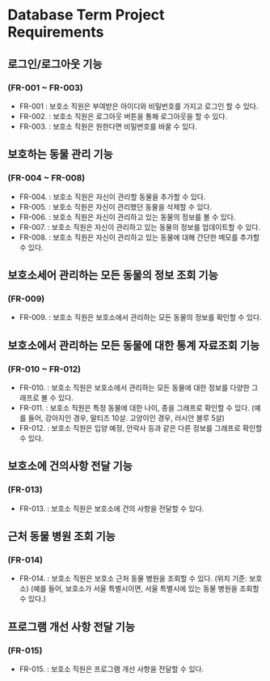 # Database Term Project Requirements

## 로그인/로그아웃 기능
### (FR-001 ~ FR-003)
* FR-001
: 보호소 직원은 부여받은 아이디와 비밀번호를 가지고 로그인 할 수 있다.
* FR-002.
: 보호소 직원은 로그아웃 버튼을 통해 로그아웃을 할 수 있다.
* FR-003.
: 보호소 직원은 원한다면 비밀번호를 바꿀 수 있다.

## 보호하는 동물 관리 기능
### (FR-004 ~ FR-008)
* FR-004.
: 보호소 직원은 자신이 관리할 동물을 추가할 수 있다.
* FR-005.
: 보호소 직원은 자신이 관리했던 동물을 삭제할 수 있다.
* FR-006.
: 보호소 직원은 자신이 관리하고 있는 동물의 정보를 볼 수 있다.
* FR-007.
: 보호소 직원은 자신이 관리하고 있는 동물의 정보를 업데이트할 수 있다.
* FR-008.
: 보호소 직원은 자신이 관리하고 있는 동물에 대해 간단한 메모를 추가할 수 있다.

## 보호소세어 관리하는 모든 동물의 정보 조회 기능
### (FR-009)
* FR-009.
: 보호소 직원은 보호소에서 관리하는 모든 동물의 정보를 확인할 수 있다.

## 보호소에서 관리하는 모든 동물에 대한 통계 자료조회 기능
### (FR-010 ~ FR-012)
* FR-010.
: 보호소 직원은 보호소에서 관리하는 모든 동물에 대한 정보를 다양한 그래프로 볼 수 있다.
* FR-011.
: 보호소 직원은 특정 동물에 대한 나이, 종을 그래프로 확인할 수 있다. (예를 들어, 강아지인 경우, 말티즈 10살. 고양이인 경우, 러시안 블루 5살)
* FR-012.
: 보호소 직원은 입양 예정, 안락사 등과 같은 다른 정보를 그래프로 확인할 수 있다.

## 보호소에 건의사항 전달 기능
### (FR-013)
* FR-013.
: 보호소 직원은 보호소에 건의 사항을 전달할 수 있다.

## 근처 동물 병원 조회 기능
### (FR-014)
* FR-014.
: 보호소 직원은 보호소 근처 동물 병원을 조회할 수 있다. (위치 기준: 보호소)
(예를 들어, 보호소가 서울 특별시이면, 서울 특별시에 있는 동물 병원을 조회할 수 있다.)


## 프로그램 개선 사항 전달 기능
### (FR-015)
* FR-015.
: 보호소 직원은 프로그램 개선 사항을 전달할 수 있다.
